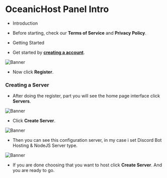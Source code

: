 # OceanicHost Panel Intro

-  Introduction



- Before starting, check our **Terms of Service** and **Privacy Policy**.



- Getting Started

- Get started by **[creating a account](https://billing.oceanichost.pw/register)**.

![Banner](https://i.imgur.com/6Zge5uC.png)

- Now click __**Register**__.

### Creating a Server

- After doing the register, part you will see the home page interface click **Servers**.

![Banner](https://i.imgur.com/xWVH4Pa.png)

- Click **Create Server**.

![Banner](https://i.imgur.com/HViW5Ts.png)

- Then you can see this configuration server, in my case i set Discord Bot Hosting & NodeJS Server type.

![Banner](https://i.imgur.com/sx5KXXX.png)

- If you are done choosing that you want to host click **Create Server**. And you are ready to go.
